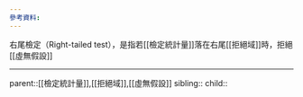 ```yaml
---
參考資料:
---
```

右尾檢定（Right-tailed test），是指若[[檢定統計量]]落在右尾[[拒絕域]]時，拒絕[[虛無假設]]

- - -
parent::[[檢定統計量]],[[拒絕域]],[[虛無假設]]
sibling::
child::